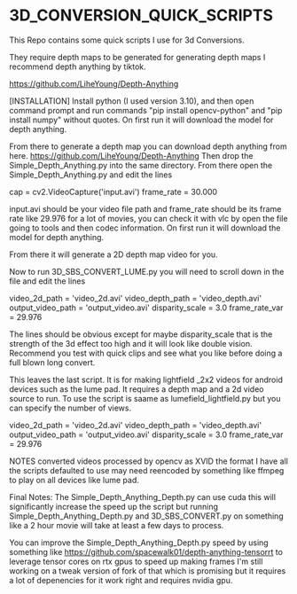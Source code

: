 # 3D_CONVERSION_QUICK_SCRIPTS

This Repo contains some quick scripts I use for 3d Conversions.

They require depth maps to be generated for generating depth maps I recommend depth anything by tiktok.

https://github.com/LiheYoung/Depth-Anything

[INSTALLATION]
Install python (I used version 3.10), and then 
open command prompt and run commands "pip install opencv-python" and "pip install numpy" without quotes.
On first run it will download the model for depth anything.

From there to generate a depth map you can download depth anything from here.
https://github.com/LiheYoung/Depth-Anything
Then drop the Simple_Depth_Anything.py into the same directory.
From there open the Simple_Depth_Anything.py and edit the lines

cap = cv2.VideoCapture('input.avi')
frame_rate = 30.000

input.avi should be your video file path
and frame_rate should be its frame rate like 29.976 for a lot of movies, you can check it with vlc by open the file going to tools and then codec information.
On first run it will download the model for depth anything.

From there it will generate a 2D depth map video for you.

Now to run 3D_SBS_CONVERT_LUME.py you will need to scroll down in the file and edit the lines 

video_2d_path = 'video_2d.avi'
video_depth_path = 'video_depth.avi'
output_video_path = 'output_video.avi'
disparity_scale = 3.0
frame_rate_var = 29.976


The lines should be obvious except for maybe disparity_scale that is the strength of the 3d effect too high and it will look like double vision.
Recommend you test with quick clips and see what you like before doing a full blown long convert.

This leaves the last script. It is for making lightfield _2x2 videos for android devices such as the lume pad. It requires a depth map and a 2d video source to run. To use the script is saame as lumefield_lightfield.py but you can specify the number of views.


video_2d_path = 'video_2d.avi'
video_depth_path = 'video_depth.avi'
output_video_path = 'output_video.avi'
disparity_scale = 3.0
frame_rate_var = 29.976

NOTES converted videos processed by opencv as XVID the format I have all the scripts defaulted to use may need reencoded by something like ffmpeg to play on all devices like lume pad.

Final Notes:
The Simple_Depth_Anything_Depth.py can use cuda this will significantly increase the speed up the script but running Simple_Depth_Anything_Depth.py and 3D_SBS_CONVERT.py on something like a 2 hour movie will take at least a few days to process.

You can improve the Simple_Depth_Anything_Depth.py speed by using something like https://github.com/spacewalk01/depth-anything-tensorrt to leverage tensor cores on rtx gpus to speed up making frames I'm still working on a tweak version of fork of that which is promising but it requires a lot of depenencies for it work right and requires nvidia gpu.



